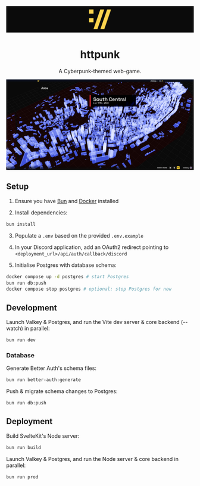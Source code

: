 <div align="center">
<img alt="httpunk favicon" src=".github/httpunk-banner.png" />
<br />

<h1>httpunk</h1>
<p>A Cyberpunk-themed web-game.</p>
<img alt="a screenshot of a 3D-rendered city map with glowing blue buildings in an area labelled &quot;South Central&quot;" src=".github/map-screenshot.png">
</div>

## Setup

1. Ensure you have [Bun](https://bun.sh) and [Docker](https://www.docker.com/) installed

2. Install dependencies:

```bash
bun install
```

3. Populate a `.env` based on the provided `.env.example`

4. In your Discord application, add an OAuth2 redirect pointing to `<deployment_url>/api/auth/callback/discord`

5. Initialise Postgres with database schema:

```bash
docker compose up -d postgres # start Postgres
bun run db:push
docker compose stop postgres # optional: stop Postgres for now
```

## Development

Launch Valkey & Postgres, and run the Vite dev server & core backend (--watch) in parallel:

```bash
bun run dev
```

### Database

Generate Better Auth's schema files:

```bash
bun run better-auth:generate
```

Push & migrate schema changes to Postgres:

```bash
bun run db:push
```

## Deployment

Build SvelteKit's Node server:

```bash
bun run build
```

Launch Valkey & Postgres, and run the Node server & core backend in parallel:

```bash
bun run prod
```

